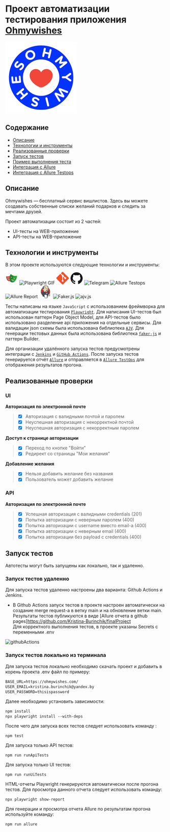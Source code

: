 <h1>Проект автоматизации тестирования приложения <a target="_blank" href="https://ohmywishes.ru/"> Ohmywishes </a> </h1>

<p text-align="center">
<img alt="Ohmywishes" src="media/ohmywishes.png"  >
</p>

## Содержание

- [Описание](#описание)
- [Технологии и инструменты](#технологии-и-инструменты)
- [Реализованные проверки](#реализованные-проверки)
- [Запуск тестов](#запуск-тестов)
- [Пример выполнения теста](#пример-выполнения-теста)
- [Интеграция с Allure](#интеграция-с-allure)
- [Интеграция с Allure Testops](#интеграция-с-allure-testops)

## Описание

Ohmywishes — бесплатный сервис вишлистов. Здесь вы можете создавать собственные списки желаний подарков и следить за мечтами друзей.

Проект автоматизации состоит из 2 частей:

- UI-тесты на WEB-приложение
- API-тесты на WEB-приложение

## Технологии и инструменты

В этом проекте используются следующие технологии и инструменты:

<p text-align="center">
<img src="https://github.com/devicons/devicon/blob/master/icons/playwright/playwright-original.svg" title="Playwright" alt="Playwright" width="40" height="40"/>
<img src="https://i.giphy.com/media/v1.Y2lkPTc5MGI3NjExY2hhc3JqaDgyN3JibTdnaG5najE5bGthcWw3YWpiZmtjNDNyNW9leCZlcD12MV9pbnRlcm5hbF9naWZfYnlfaWQmY3Q9Zw/SvFocn0wNMx0iv2rYz/giphy.gif" title="Playwright GIF" alt="Playwright GIF" width="40"/>
<img src="https://github.com/devicons/devicon/blob/master/icons/git/git-original.svg" title="Git" alt="Git" width="40" height="40"/>
<img src="https://github.com/devicons/devicon/blob/master/icons/github/github-original.svg" title="GitHub" alt="GitHub" width="40" height="40"/>
<img src="https://upload.wikimedia.org/wikipedia/commons/8/82/Telegram_logo.svg" title="Telegram" alt="Telegram" width="40" height="40"/>
<img src="https://softfinder.ru/upload/styles/logo/public/logo/logo-2605.png?itok=vqVq1c7j" title="Allure Testops" alt="Allure Testops" width="40" height="40"/>
<img src="https://github.com/allure-framework/allure2/blob/main/.idea/icon.png" title="Allure Report" alt="Allure Report" width="40" height="40"/>
<img src="https://github.com/devicons/devicon/blob/master/icons/jenkins/jenkins-original.svg" title="Jenkins" alt="Jenkins" width="40" height="40"/>
<img src="https://fakerjs.dev/logo.svg" title="Faker.js" alt="Faker.js" width="40" height="40"/>
<img src="https://ajv.js.org/img/ajv.svg" title="ajv.js" alt="ajv.js" width="40" height="40"/>
</p>

Тесты написаны на языке <code>JavaScript</code> с использованием фреймворка для автоматизации тестирования <code>[Playwright](https://playwright.dev)</code>.
Для написания UI-тестов был использован паттерн Page Object Model, для API-тестов было использовано разделение api приложения на отдельные сервисы.
Для валидации json схемы была использована библиотека <code>[AJV](https://ajv.js.org/)</code>.
Для генерации тестовых данных была использована библиотека <code>[faker-js](https://fakerjs.dev)</code> и паттерн Builder.

Для организации удалённого запуска тестов предусмотрены интеграции с <code>[Jenkins](https://www.jenkins.io/)</code> и <code>[GitHub Actions](https://docs.github.com/en/actions)</code>.
После запуска тестов генерируется отчёт <code>[Allure](https://allurereport.org/)</code> и отправляется в <code>[Allure TestOps](https://qameta.io/)</code> для отображения результатов прогона.

## Реализованные проверки

### UI

<b>Авторизация по электронной почте</b>

> - [x] Авторизация с валидными почтой и паролем
> - [x] Неуспешная авторизация с некорректной почтой
> - [x] Неуспешная авторизация с некорректным паролем

<b>Доступ к странице авторизации</b>

> - [x] Переход по кнопке "Войти"
> - [x] Редирект со страницы "Мои желания"

<b>Добавление желания</b>

> - [x] Нельзя добавить желание без названия
> - [x] Пользователь может добавить желание

### API

<b>Авторизация по электронной почте</b>

> - [x] Успешная авторизация с валидными credentials (201)
> - [x] Попытка авторизации с неверным паролем (400)
> - [x] Попытка авторизации с username вместо email-a (400)
> - [x] Попытка авторизации с неверным email (400)
> - [x] Попытка авторизации без payload c credentials (400)

## Запуск тестов

Автотесты могут быть запущены как локально, так и удаленно.

### Запуск тестов удаленно

Для запуска тестов удаленно настроены два варианта: Github Actions и Jenkins.

- В Github Actions запуск тестов в проекте настроен автоматически на создание merge request-а в ветку main и на обновление ветки main.
Результаты тестов публикуются в виде [Allure отчета в github pages]https://github.com/Kristina-Burinchik/finalProject<br>
Для корректного выполнения тестов, в проекте указаны Secrets с переменными .env
<p text-align="center">
<img alt="githubActions" src="media/githubActions.png"  >
</p>

### Запуск тестов локально из терминала

Для запуска тестов локально необходимо скачать проект и добавить в корень проекта .env файл по примеру:

```
BASE_URL=https://ohmywishes.com/
USER_EMAIL=kristina.burinchik@yandex.by
USER_PASSWORD=thisispassword
```

Далее необходимо установить зависимости:

```
npm install
npx playwright install --with-deps
```

После чего для запуска всех тестов следует использовать команду :

```
npm test
```

Для запуска только API тестов:

```
npm run runApiTests
```

Для запуска только UI тестов:

```
npm run runUiTests
```

HTML-отчеты Playwright генерируются автоматически после прогона тестов. Для просмотра данного отчета следует использовать команду:

```
npx playwright show-report
```

Для генерации и просмотра отчета Allure по результатам прогона используйте команду:

```
npm run allure
```
